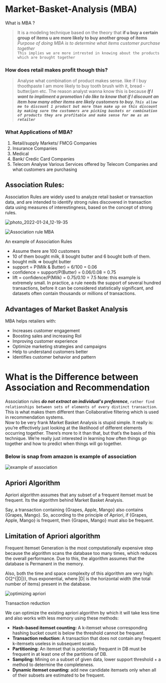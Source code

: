 # Market-Basket-Analysis (MBA)
What is MBA ?
> It is a modeling technique based on the theory that **if u buy a certain group of items u are more likely to buy another group of items**  
> *Purpose of doing MBA is to determine what items customer purchase together*  
> `This implies we are more intrested in knowing about the products which are brought together`

### How does retail makes profit though this?
> Analyse what combination of product makes sense. like if I buy thoothpaste I am more likely to buy tooth brush with it, bread - butter/jam etc.
> The reason analyst wanna know this is because ***If I want to impliment a promotion I do like to know that if I discount an item how many other items are likely customers to buy. `This allow me to discount 1 product but more than make up on this discount by making sure the customers are picking baskets or combination of products they are profitable and make sense for me as an retailer`***

### What Applications of MBA?
1. Retail/supply Markets/ FMCG Companies
2. Insurance Companies
3. Medical
4. Bank/ Credic Card Companies
5. Telecom Analyse Various Services offered by Telecom Companies and what customers are purchasing

## Association Rules:

Association Rules are widely used to analyze retail basket or transaction data, and are intended to identify strong rules discovered in transaction data using measures of interestingness, based on the concept of strong rules.

![photo_2022-01-24_12-19-35](https://user-images.githubusercontent.com/86042628/150735635-d8139de6-fa81-438e-a756-16237ce693cc.jpg)

![Association rule MBA](https://user-images.githubusercontent.com/86042628/150663391-a86fc7b7-0070-4114-90d7-1fb74f15f707.png)


An example of Association Rules
* Assume there are 100 customers
* 10 of them bought milk, 8 bought butter and 6 bought both of them.
* bought milk => bought butter
* support = P(Milk & Butter) = 6/100 = 0.06
* confidence = support/P(Butter) = 0.06/0.08 = 0.75
* lift = confidence/P(Milk) = 0.75/0.10 = 7.5
Note: this example is extremely small. In practice, a rule needs the support of several hundred transactions, before it can be considered statistically significant, and datasets often contain thousands or millions of transactions.

## Advantages of Market Basket Analysis

MBA helps retailers with:

* Increases customer engagement
* Boosting sales and increasing RoI
* Improving customer experience
* Optimize marketing strategies and campaigns
* Help to understand customers better
* Identifies customer behavior and pattern

# What is the Difference between Association and Recommendation
Association rules ***do not extract an individual's preference***, `rather find relationships between sets of elements of every distinct transaction`. This is what makes them different than Collaborative filtering which is used in recommendation systems.  
Now to be very frank Market Basket Analysis is stupid simple. It really is: you’re effectively just looking at the likelihood of different elements occurring together. There’s more to it than that, but that’s the basis of this technique. We’re really just interested in learning how often things go together and how to predict when things will go together.
### Below is snap from amazon is example of association

![example of association](https://user-images.githubusercontent.com/86042628/150664527-0e3c8d13-a5a9-429f-896d-1f5899a73c8f.jpg)

## Apriori Algorithm
 
Apriori algorithm assumes that any subset of a frequent itemset must be frequent. Its the algorithm behind Market Basket Analysis.

Say, a transaction containing {Grapes, Apple, Mango} also contains {Grapes, Mango}. So, according to the principle of Apriori, if {Grapes, Apple, Mango} is frequent, then {Grapes, Mango} must also be frequent.

## Limitation of Apriori algorithm
 
Frequent Itemset Generation is the most computationally expensive step because the algorithm scans the database too many times, which reduces the overall performance. Due to this, the algorithm assumes that the database is Permanent in the memory.

Also, both the time and space complexity of this algorithm are very high: O(2^{|D|}), thus exponential, where |D| is the horizontal width (the total number of items) present in the database.

 ![optimizing apriori](https://user-images.githubusercontent.com/86042628/150664573-ccdab4ee-7421-401f-b247-879def8b8d61.png)
 
 Transaction reduction

We can optimize the existing apriori algorithm by which it will take less time and also works with less memory using these methods:

* **Hash-based itemset counting:** A k-itemset whose corresponding hashing bucket count is below the threshold cannot be frequent.
* **Transaction reduction:** A transaction that does not contain any frequent k-itemsets useless in subsequent scans.
* **Partitioning:** An itemset that is potentially frequent in DB must be frequent in at least one of the partitions of DB.
* **Sampling:** Mining on a subset of given data, lower support threshold + a method to determine the completeness.
* **Dynamic itemset counting:** add new candidate itemsets only when all of their subsets are estimated to be frequent.
